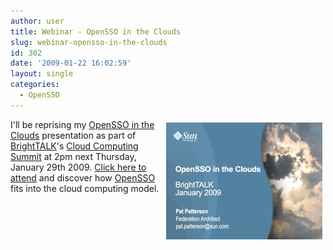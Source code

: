 ```yaml
---
author: user
title: Webinar - OpenSSO in the Clouds
slug: webinar-opensso-in-the-clouds
id: 302
date: '2009-01-22 16:02:59'
layout: single
categories:
  - OpenSSO
---
```


<span style="margin: 5px; float: right;">[![](images/OpenSSO_BrightTALK200901.png)](http://www.brighttalk.com/webcasts/2241/attend)</span>

I'll be reprising my [OpenSSO in the Clouds](http://blog.superpat.com/2008/12/08/opensso-in-the-clouds/) presentation as part of [BrightTALK](http://www.brighttalk.com/)'s [Cloud Computing Summit](http://www.brighttalk.com/webcasts/search/Cloud%2520Computing%2520Summit/status/upcoming) at 2pm next Thursday, January 29th 2009\. [Click here to attend](http://www.brighttalk.com/webcasts/2241/attend) and discover how [OpenSSO](http://opensso.org/) fits into the cloud computing model.